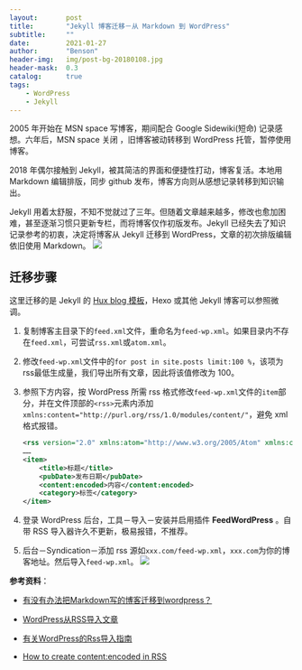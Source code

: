```yaml
---
layout:       post
title:        "Jekyll 博客迁移－从 Markdown 到 WordPress"
subtitle:     ""
date:         2021-01-27
author:       "Benson"
header-img:   img/post-bg-20180108.jpg
header-mask:  0.3
catalog:      true
tags: 
    - WordPress
    - Jekyll
---
```

2005 年开始在 MSN space 写博客，期间配合 Google Sidewiki(短命) 记录感想。六年后，MSN space 关闭 ，旧博客被动转移到 WordPress 托管，暂停使用博客。

2018 年偶尔接触到 Jekyll，被其简洁的界面和便捷性打动，博客复活。本地用 Markdown 编辑排版，同步 github 发布，博客方向则从感想记录转移到知识输出。

Jekyll 用着太舒服，不知不觉就过了三年。但随着文章越来越多，修改也愈加困难，甚至逐渐习惯只更新专栏，而将博客仅作初版发布。Jekyll 已经失去了知识记录参考的初衷，决定将博客从  Jekyll 迁移到 WordPress，文章的初次排版编辑依旧使用 Markdown。
![](http://tc.seoipo.com/20210128124408.png)

## 迁移步骤
这里迁移的是 Jekyll 的 [Hux blog 模板](https://github.com/Huxpro/huxpro.github.io)，Hexo 或其他 Jekyll 博客可以参照微调。

1. 复制博客主目录下的`feed.xml`文件，重命名为`feed-wp.xml`。如果目录内不存在`feed.xml`，可尝试`rss.xml`或`atom.xml`。

2. 修改`feed-wp.xml`文件中的`for post in site.posts limit:100 %`，该项为 rss最低生成量，我们导出所有文章，因此将该值修改为 100。

3. 参照下方内容，按 WordPress 所需 rss 格式修改`feed-wp.xml`文件的`item`部分，并在文件顶部的`<rss>`元素内添加`xmlns:content="http://purl.org/rss/1.0/modules/content/"`，避免 xml 格式报错。

    ```xml
    <rss version="2.0" xmlns:atom="http://www.w3.org/2005/Atom" xmlns:content="http://purl.org/rss/1.0/modules/content/">  
    ……
    <item>
        <title>标题</title>
        <pubDate>发布日期</pubDate>
        <content:encoded>内容</content:encoded>
        <category>标签</category>
    </item>
    ```
    
4. 登录 WordPress 后台，工具－导入－安装并启用插件 **FeedWordPress** 。自带 RSS 导入器许久不更新，极易报错，不推荐。

5. 后台－Syndication－添加 rss 源如`xxx.com/feed-wp.xml`，`xxx.com`为你的博客地址。然后导入`feed-wp.xml`。
	![](http://tc.seoipo.com/20210128120956.gif)
	

**参考资料**：

* [有没有办法把Markdown写的博客迁移到wordpress？](https://www.v2ex.com/t/73385)

* [WordPress从RSS导入文章](https://www.yiyult.com/201903155699.html)

* [有关WordPress的Rss导入指南](https://www.cnblogs.com/u0mo5/p/4100927.html)

* [How to create <content:encoded> in RSS](https://stackoverflow.com/questions/33212592/how-to-create-contentencoded-in-rss)
